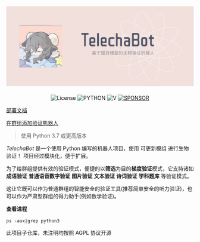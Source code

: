 ![cover](https://raw.githubusercontent.com/TelechaBot/.github/main/profile/cover.png)
-----


<p align="center">
  <img alt="License" src="https://img.shields.io/badge/LICENSE-Mit-ff69b4">
  <img src="https://img.shields.io/badge/USE-python-green" alt="PYTHON" >
  <img src="https://img.shields.io/github/v/release/TelechaBot/TelechaBot?style=plastic" alt="V" >
  <a href="https://dun.mianbaoduo.com/@Sky0717"><img src="https://img.shields.io/badge/Become-sponsor-DB94A2" alt="SPONSOR"></a>
</p>


[部署文档](https://github.com/TelechaBot/TelechaBot/blob/main/README.md)

[在群组添加验证机器人](https://t.me/SmartCapthaBot?startgroup=start&admin=can_invite_users)

>使用 Python 3.7 或更高版本

*TelechaBot* 是一个使用 Python 编写的机器人项目，使用 可更新模组 进行生物验证！ 项目经过模块化，便于扩展。

为了给群组提供有效的验证模式，便捷的以**筛选**为目的**梯度验证**模式，它支持诸如 **成语验证** **普通语音数字验证** **图片验证** **文本验证** **诗词验证** **学科题库** 等验证模式。

这让它既可以作为普通群组的智能安全的验证工具(推荐简单安全的听力验证)，也可以作为严肃型群组的得力助手(例如数学验证)。


**查看进程**

```
ps -aux|grep python3
```


<!--

**Here are some ideas to get you started:**

🙋‍♀️ A short introduction - what is your organization all about?
🌈 Contribution guidelines - how can the community get involved?
👩‍💻 Useful resources - where can the community find your docs? Is there anything else the community should know?
🍿 Fun facts - what does your team eat for breakfast?
🧙 Remember, you can do mighty things with the power of [Markdown](https://docs.github.com/github/writing-on-github/getting-started-with-writing-and-formatting-on-github/basic-writing-and-formatting-syntax)
-->

此项目子仓库，未注明均按照 AGPL 协议开源
